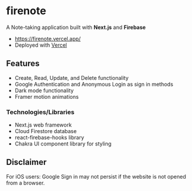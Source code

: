 # firenote
A Note-taking application built with **Next.js** and **Firebase**  
- https://firenote.vercel.app/
- Deployed with [Vercel](https://vercel.com/solutions/nextjs)

## Features
- Create, Read, Update, and Delete functionality
- Google Authentication and Anonymous Login as sign in methods
- Dark mode functionality
- Framer motion animations

### Technologies/Libraries
- Next.js web framework
- Cloud Firestore database
- react-firebase-hooks library
- Chakra UI component library for styling

## Disclaimer
For iOS users: Google Sign in may not persist if the website is not opened from a browser.
